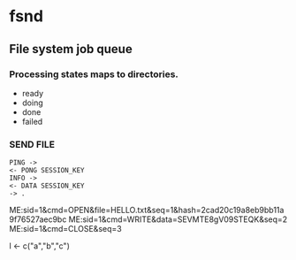 # fsnd

## File system job queue

### Processing states maps to directories.
* ready
* doing
* done
* failed


### SEND FILE
```
PING ->
<- PONG SESSION_KEY
INFO ->
<- DATA SESSION_KEY
-> .
```

ME:sid=1&cmd=OPEN&file=HELLO.txt&seq=1&hash=2cad20c19a8eb9bb11a9f76527aec9bc
ME:sid=1&cmd=WRITE&data=SEVMTE8gV09STEQK&seq=2
ME:sid=1&cmd=CLOSE&seq=3

l <- c("a","b","c")